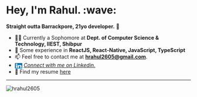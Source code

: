 <h1>Hey, I'm Rahul. :wave:</h1>

**Straight outta Barrackpore, 21yo developer.** :jack_o_lantern:


- 👨‍🎓 Currently a Sophomore at **Dept. of Computer Science & Technology, IIEST, Shibpur**
- :art: Some experience in **ReactJS, React-Native, JavaScript, TypeScript**
- :mailbox: Feel free to contact me at **hrahul2605@gmail.com**.
- <img src=https://raw.githubusercontent.com/hrahul2605/hrahul2605/master/assets/linkedin.svg alt=vim width="20" height="15" align="center" /> <a href=https://linkedin.com/in/hrahul2605>_Connect with me on Linkedin._</a>
- :page_facing_up: Find my resume [here](https://drive.google.com/file/d/19hhzblvujAlcQsPeIgCCz-5wJc25XA74/view?usp=sharing)
<hr>

<img src="https://github-readme-stats.vercel.app/api?username=hrahul2605&count_private=true&show_icons=true&theme=gotham" alt="hrahul2605" />
